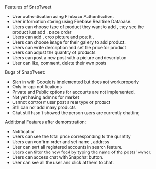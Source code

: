 Features of SnapTweet:
- User authentication using Firebase Authentication.
- User information storing using Firebase Realtime Database.
- Users can choose type of product they want to add , they see the product just add , place order 
- Users can add , crop picture and post it .
- Users can choose image for their gallery to add product.
- Users can write description and set the price for product
- Users can adjust the quantity of products
- Users can post a new post with a picture and description
- User can like, comment, delete their own posts

Bugs of SnapTweet:
- Sign in with Google is implemented but does not work properly.
- Only in-app notifications
- Private and Public options for accounts are not implemented.
- Not yet having admins for market 
- Cannot control if user post a real type of product 
- Still can not add many products
- Chat still hasn't showed the person users are currently chatting

Additional Features after demonstration:
- Notification
- Users can see the total price corresponding to the quantity 
- Users can confirm order and set name , address
- User can sort all registered accounts in search feature.
- Users can filter the new feed by typing the name of the posts' owner.
- Users can access chat with Snapchat button.
- User can see all the user and click at them to chat.
  

